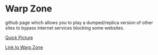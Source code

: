 # Warp Zone
github page which allows you to play a dumped/replica version of other sites to bypass internet services blocking some websites.
<br>

[Quick Picture](https://imgur.com/a/i65nL6D)
<br>

[Link to Warp Zone](https://kitzoon.github.io/warp-zone/)
